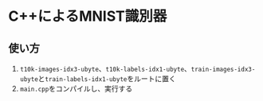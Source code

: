 # C++によるMNIST識別器

## 使い方
1. `t10k-images-idx3-ubyte`、`t10k-labels-idx1-ubyte`、`train-images-idx3-ubyte`と`train-labels-idx1-ubyte`をルートに置く
2. `main.cpp`をコンパイルし、実行する




